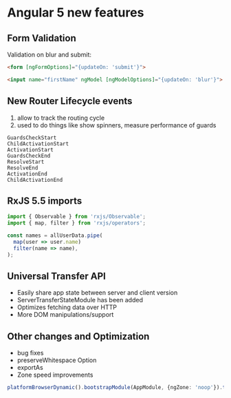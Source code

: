 # Angular 5 new features

## Form Validation

Validation on blur and submit:

```html
<form [ngFormOptions]="{updateOn: 'submit'}">

<input name="firstName" ngModel [ngModelOptions]="{updateOn: 'blur'}">
```

## New Router Lifecycle events

1. allow to track the routing cycle
1. used to do things like show spinners, measure performance of guards

```
GuardsCheckStart
ChildActivationStart
ActivationStart
GuardsCheckEnd
ResolveStart
ResolveEnd
ActivationEnd
ChildActivationEnd
```

## RxJS 5.5 imports

```ts
import { Observable } from 'rxjs/Observable';
import { map, filter } from 'rxjs/operators';

const names = allUserData.pipe(
  map(user => user.name)
  filter(name => name),
);
```

## Universal Transfer API

* Easily share app state between server and client version
* ServerTransferStateModule has been added
* Optimizes fetching data over HTTP
* More DOM manipulations/support

## Other changes and Optimization

* bug fixes
* preserveWhitespace Option
* exportAs
* Zone speed improvements

```ts
platformBrowserDynamic().bootstrapModule(AppModule, {ngZone: 'noop'}).then(ref => {});
```
